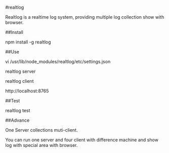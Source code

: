 #realtlog

Realtlog is a realtime log system, providing multiple log collection show with browser.

##Install

npm install -g realtlog

##Use

vi /usr/lib/node_modules/realtlog/etc/settings.json

realtlog server

realtlog client

http://localhost:8765

##Test

realtlog test

##Advance

One Server collections muti-client.

You can run one server and four client with difference machine and show log with special area with browser.